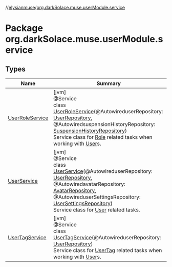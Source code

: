 //[elysianmuse](../../index.md)/[org.darkSolace.muse.userModule.service](index.md)

# Package org.darkSolace.muse.userModule.service

## Types

| Name | Summary |
|---|---|
| [UserRoleService](-user-role-service/index.md) | [jvm]<br>@Service<br>class [UserRoleService](-user-role-service/index.md)(@AutowireduserRepository: [UserRepository](../org.darkSolace.muse.userModule.repository/-user-repository/index.md), @AutowiredsuspensionHistoryRepository: [SuspensionHistoryRepository](../org.darkSolace.muse.userModule.repository/-suspension-history-repository/index.md))<br>Service class for [Role](../org.darkSolace.muse.userModule.model/-role/index.md) related tasks when working with [User](../org.darkSolace.muse.userModule.model/-user/index.md)s. |
| [UserService](-user-service/index.md) | [jvm]<br>@Service<br>class [UserService](-user-service/index.md)(@AutowireduserRepository: [UserRepository](../org.darkSolace.muse.userModule.repository/-user-repository/index.md), @AutowiredavatarRepository: [AvatarRepository](../org.darkSolace.muse.userModule.repository/-avatar-repository/index.md), @AutowireduserSettingsRepository: [UserSettingsRepository](../org.darkSolace.muse.userModule.repository/-user-settings-repository/index.md))<br>Service class for [User](../org.darkSolace.muse.userModule.model/-user/index.md) related tasks. |
| [UserTagService](-user-tag-service/index.md) | [jvm]<br>@Service<br>class [UserTagService](-user-tag-service/index.md)(@AutowireduserRepository: [UserRepository](../org.darkSolace.muse.userModule.repository/-user-repository/index.md))<br>Service class for [UserTag](../org.darkSolace.muse.userModule.model/-user-tag/index.md) related tasks when working with [User](../org.darkSolace.muse.userModule.model/-user/index.md)s. |
